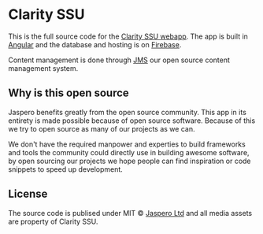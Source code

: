 # Clarity SSU
This is the full source code for the [Clarity SSU webapp](https://ponto-solutions.web.app/).
The app is built in [Angular](https://angular.io/) and the database and hosting is on [Firebase](https://firebase.google.com/). 

Content management is done through [JMS](https://github.com/Jaspero/jms) our open source content management system. 

## Why is this open source 

Jaspero benefits greatly from the open source community. This app in its entirety is made possible because of open source software. Because of this we try to open source as many of our projects as we can. 

We don't have the required manpower and experties to build frameworks and tools the community could directly use in building awesome software, by open sourcing our projects we hope people can find inspiration or code snippets to speed up development. 

## License 

The source code is publised under MIT © [Jaspero Ltd](mailto:info@jaspero.co) and all media assets are property of Clarity SSU.